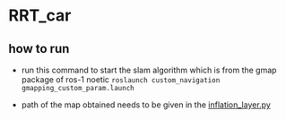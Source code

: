 # RRT_car



## how to run

- run this command to start the slam algorithm which is from the gmap package of ros-1 noetic
<code>roslaunch custom_navigation gmapping_custom_param.launch</code>

- path of the map obtained needs to be given in the [inflation_layer.py](https://github.com/Adityakumar2004/RRT_car/blob/main/custom_navigation/src/scripts/inflation_layer.py)
